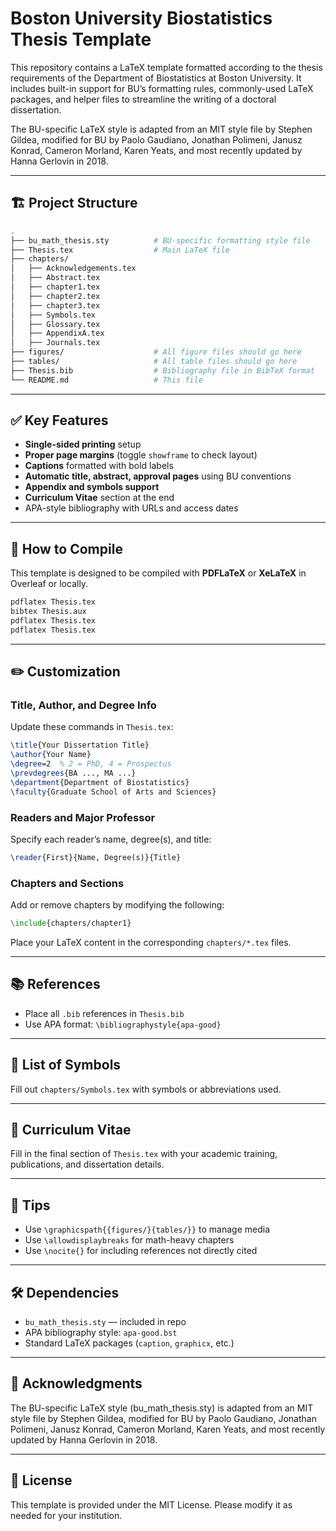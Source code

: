 # Boston University Biostatistics Thesis Template

This repository contains a LaTeX template formatted according to the thesis requirements of the Department of Biostatistics at Boston University. It includes built-in support for BU’s formatting rules, commonly-used LaTeX packages, and helper files to streamline the writing of a doctoral dissertation.

The BU-specific LaTeX style is adapted from an MIT style file by Stephen Gildea, modified for BU by Paolo Gaudiano, Jonathan Polimeni, Janusz Konrad, Cameron Morland, Karen Yeats, and most recently updated by Hanna Gerlovin in 2018.

---

## 🏗️ Project Structure

```bash
.
├── bu_math_thesis.sty          # BU-specific formatting style file
├── Thesis.tex                  # Main LaTeX file
├── chapters/
│   ├── Acknowledgements.tex
│   ├── Abstract.tex
│   ├── chapter1.tex
│   ├── chapter2.tex
│   ├── chapter3.tex
│   ├── Symbols.tex
│   ├── Glossary.tex
│   ├── AppendixA.tex
│   ├── Journals.tex
├── figures/                    # All figure files should go here
├── tables/                     # All table files should go here
├── Thesis.bib                  # Bibliography file in BibTeX format
└── README.md                   # This file
```

---

## ✅ Key Features

- **Single-sided printing** setup
- **Proper page margins** (toggle `showframe` to check layout)
- **Captions** formatted with bold labels
- **Automatic title, abstract, approval pages** using BU conventions
- **Appendix and symbols support**
- **Curriculum Vitae** section at the end
- APA-style bibliography with URLs and access dates

---

## 📄 How to Compile

This template is designed to be compiled with **PDFLaTeX** or **XeLaTeX** in Overleaf or locally.

```bash
pdflatex Thesis.tex
bibtex Thesis.aux
pdflatex Thesis.tex
pdflatex Thesis.tex
```

---

## ✏️ Customization

### Title, Author, and Degree Info
Update these commands in `Thesis.tex`:

```latex
\title{Your Dissertation Title}
\author{Your Name}
\degree=2  % 2 = PhD, 4 = Prospectus
\prevdegrees{BA ..., MA ...}
\department{Department of Biostatistics}
\faculty{Graduate School of Arts and Sciences}
```

### Readers and Major Professor
Specify each reader’s name, degree(s), and title:

```latex
\reader{First}{Name, Degree(s)}{Title}
```

### Chapters and Sections
Add or remove chapters by modifying the following:

```latex
\include{chapters/chapter1}
```

Place your LaTeX content in the corresponding `chapters/*.tex` files.

---

## 📚 References

- Place all `.bib` references in `Thesis.bib`
- Use APA format: `\bibliographystyle{apa-good}`

---

## 📘 List of Symbols

Fill out `chapters/Symbols.tex` with symbols or abbreviations used.

---

## 📝 Curriculum Vitae

Fill in the final section of `Thesis.tex` with your academic training, publications, and dissertation details.

---

## 🧠 Tips

- Use `\graphicspath{{figures/}{tables/}}` to manage media
- Use `\allowdisplaybreaks` for math-heavy chapters
- Use `\nocite{}` for including references not directly cited

---

## 🛠 Dependencies

- `bu_math_thesis.sty` — included in repo
- APA bibliography style: `apa-good.bst`
- Standard LaTeX packages (`caption`, `graphicx`, etc.)

---

## 👤 Acknowledgments

The BU-specific LaTeX style (bu_math_thesis.sty) is adapted from an MIT style file by Stephen Gildea, modified for BU by Paolo Gaudiano, Jonathan Polimeni, Janusz Konrad, Cameron Morland, Karen Yeats, and most recently updated by Hanna Gerlovin in 2018.

---

## 📜 License

This template is provided under the MIT License. Please modify it as needed for your institution.
